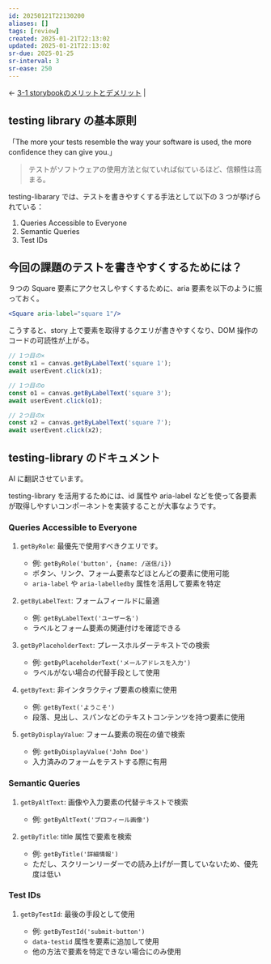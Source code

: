 ```yaml
---
id: 20250121T22130200
aliases: []
tags: [review]
created: 2025-01-21T22:13:02
updated: 2025-01-21T22:13:02
sr-due: 2025-01-25
sr-interval: 3
sr-ease: 250
---
```


← [3-1 storybookのメリットとデメリット](3-1%20storybookのメリットとデメリット.md) | 

## testing library の基本原則

「The more your tests resemble the way your software is used, the more confidence they can give you.」

> テストがソフトウェアの使用方法と似ていれば似ているほど、信頼性は高まる。

testing-libarary では、テストを書きやすくする手法として以下の 3 つが挙げられている：

1. Queries Accessible to Everyone
2. Semantic Queries
3. Test IDs

## 今回の課題のテストを書きやすくするためには？

９つの Square 要素にアクセスしやすくするために、aria 要素を以下のように振っておく。

```jsx
<Square aria-label="square 1"/>
```

こうすると、story 上で要素を取得するクエリが書きやすくなり、DOM 操作のコードの可読性が上がる。

```jsx
// 1つ目の×
const x1 = canvas.getByLabelText('square 1');
await userEvent.click(x1);

// 1つ目のo
const o1 = canvas.getByLabelText('square 3');
await userEvent.click(o1);

// 2つ目のx
const x2 = canvas.getByLabelText('square 7');
await userEvent.click(x2);

```

## testing-library のドキュメント

AI に翻訳させています。

testing-library を活用するためには、id 属性や aria-label などを使って各要素が取得しやすいコンポーネントを実装することが大事なようです。

### Queries Accessible to Everyone

1. `getByRole`: 最優先で使用すべきクエリです。
    
    - 例: `getByRole('button', {name: /送信/i})`
    - ボタン、リンク、フォーム要素などほとんどの要素に使用可能
    - `aria-label` や `aria-labelledby` 属性を活用して要素を特定
    
2. `getByLabelText`: フォームフィールドに最適
    
    - 例: `getByLabelText('ユーザー名')`
    - ラベルとフォーム要素の関連付けを確認できる
    
3. `getByPlaceholderText`: プレースホルダーテキストでの検索
    
    - 例: `getByPlaceholderText('メールアドレスを入力')`
    - ラベルがない場合の代替手段として使用
    
4. `getByText`: 非インタラクティブ要素の検索に使用
    
    - 例: `getByText('ようこそ')`
    - 段落、見出し、スパンなどのテキストコンテンツを持つ要素に使用
    
5. `getByDisplayValue`: フォーム要素の現在の値で検索
    
    - 例: `getByDisplayValue('John Doe')`
    - 入力済みのフォームをテストする際に有用

### Semantic Queries

1. `getByAltText`: 画像や入力要素の代替テキストで検索
    
    - 例: `getByAltText('プロフィール画像')`
    
2. `getByTitle`: title 属性で要素を検索
    
    - 例: `getByTitle('詳細情報')`
    - ただし、スクリーンリーダーでの読み上げが一貫していないため、優先度は低い
    

### Test IDs

1. `getByTestId`: 最後の手段として使用
    
    - 例: `getByTestId('submit-button')`
    - `data-testid` 属性を要素に追加して使用
    - 他の方法で要素を特定できない場合にのみ使用